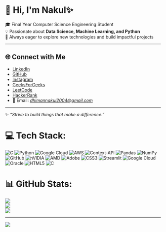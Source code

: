 # 👋 Hi, I'm Nakul✨

🎓 Final Year Computer Science Engineering Student <br/>
💡 Passionate about **Data Science, Machine Learning, and Python**  <br/>
🚀 Always eager to explore new technologies and build impactful projects  <br/>

---


## 🌐 Connect with Me<br/>
- [LinkedIn](www.linkedin.com/in/nakul-dhiman-659310363)  <br/>
- [GitHub](https://github.com/Nakul-31)<br/>
- [Instagram](https://www.instagram.com/nakuldhiman_31/?next=%2F)<br/>
- [GeeksForGeeks](https://www.geeksforgeeks.org/user/dhimannazuiy/)<br/>
- [LeetCode](https://leetcode.com/u/LskNQwAGBQ/)<br/>
- [HackerRank](https://www.hackerrank.com/profile/dhimannakul2004)
- 📧 Email: *dhimannakul2004@gmail.com*  <br/>

---
✨ *“Strive to build things that make a difference.”*<br/>


# 💻 Tech Stack:
![C](https://img.shields.io/badge/c-%2300599C.svg?style=for-the-badge&logo=c&logoColor=white) ![Python](https://img.shields.io/badge/python-3670A0?style=for-the-badge&logo=python&logoColor=ffdd54) ![Google Cloud](https://img.shields.io/badge/GoogleCloud-%234285F4.svg?style=for-the-badge&logo=google-cloud&logoColor=white) ![AWS](https://img.shields.io/badge/AWS-%23FF9900.svg?style=for-the-badge&logo=amazon-aws&logoColor=white) ![Context-API](https://img.shields.io/badge/Context--Api-000000?style=for-the-badge&logo=react) ![Pandas](https://img.shields.io/badge/pandas-%23150458.svg?style=for-the-badge&logo=pandas&logoColor=white) ![NumPy](https://img.shields.io/badge/numpy-%23013243.svg?style=for-the-badge&logo=numpy&logoColor=white) ![GitHub](https://img.shields.io/badge/github-%23121011.svg?style=for-the-badge&logo=github&logoColor=white) ![nVIDIA](https://img.shields.io/badge/nVIDIA-%2376B900.svg?style=for-the-badge&logo=nVIDIA&logoColor=white) ![AMD](https://img.shields.io/badge/AMD-%23000000.svg?style=for-the-badge&logo=amd&logoColor=white) ![Adobe](https://img.shields.io/badge/adobe-%23FF0000.svg?style=for-the-badge&logo=adobe&logoColor=white) ![CSS3](https://img.shields.io/badge/css3-%231572B6.svg?style=for-the-badge&logo=css3&logoColor=white) ![Streamlit](https://img.shields.io/badge/Streamlit-%23FE4B4B.svg?style=for-the-badge&logo=streamlit&logoColor=white) ![Google Cloud](https://img.shields.io/badge/GoogleCloud-%234285F4.svg?style=for-the-badge&logo=google-cloud&logoColor=white) ![Oracle](https://img.shields.io/badge/Oracle-F80000?style=for-the-badge&logo=oracle&logoColor=white) ![HTML5](https://img.shields.io/badge/html5-%23E34F26.svg?style=for-the-badge&logo=html5&logoColor=white) ![C](https://img.shields.io/badge/c-%2300599C.svg?style=for-the-badge&logo=c&logoColor=white)
# 📊 GitHub Stats:
![](https://github-readme-stats.vercel.app/api?username=Nakul-31&theme=merko&hide_border=false&include_all_commits=false&count_private=false)<br/>
![](https://nirzak-streak-stats.vercel.app/?user=Nakul-31&theme=merko&hide_border=false)<br/>
![](https://github-readme-stats.vercel.app/api/top-langs/?username=Nakul-31&theme=merko&hide_border=false&include_all_commits=false&count_private=false&layout=compact)

---
[![](https://visitcount.itsvg.in/api?id=Nakul-31&icon=0&color=0)](https://visitcount.itsvg.in)

<!-- Proudly created with GPRM ( https://gprm.itsvg.in ) -->
